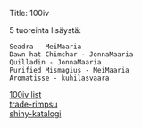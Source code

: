 Title: 100iv

5 tuoreinta lisäystä:

    Seadra - MeiMaaria
    Dawn hat Chimchar - JonnaMaaria
    Quilladin - JonnaMaaria
    Purified Mismagius - MeiMaaria
    Aromatisse - kuhilasvaara

[100iv list](https://raw.githubusercontent.com/khlsvr/100iv/master/misc/release_order_100ivlist.txt)  
[trade-rimpsu](https://raw.githubusercontent.com/khlsvr/100iv/master/misc/trade_string.txt)  
[shiny-katalogi](https://khlsvr.github.io/shiny/)  

